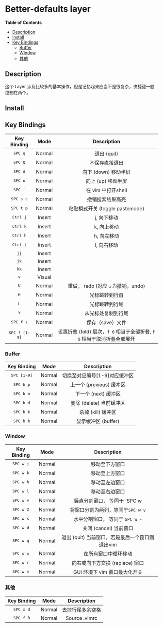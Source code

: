 # Better-defaults layer

**Table of Contents**

<!-- vim-markdown-toc GFM -->
* [Description](#description)
* [Install](#install)
* [Key Bindings](#key-bindings)
    * [Buffer](#buffer)
    * [Window](#window)
    * [其他](#其他)

<!-- vim-markdown-toc -->

## Description

这个 Layer 涉及比较多的基本操作，但是记忆起来应当不是很复杂，快捷键一般控制在两个。

## Install

## Key Bindings

Key Binding            | Mode   | Description
:---:                  | :---:  | :---:
<kbd>SPC q</kbd>       | Normal | 退出 (quit)
<kbd>SPC Q</kbd>       | Normal | 不保存直接退出
<kbd>SPC d</kbd>       | Normal | 向下 (down) 移动半屏
<kbd>SPC u</kbd>       | Normal | 向上 (up) 移动半屏
<kbd>SPC '</kbd>       | Normal | 在 vim 中打开shell
<kbd>SPC s c</kbd>     | Normal | 撤销搜索结果高亮
<kbd>SPC t p</kbd>     | Normal | 粘贴模式开关 (toggle pastemode)
<kbd>Ctrl j</kbd>      | Insert | j, 向下移动
<kbd>Ctrl k</kbd>      | Insert | k, 向上移动
<kbd>Ctrl h</kbd>      | Insert | h, 向左移动
<kbd>Ctrl l</kbd>      | Insert | l, 向右移动
<kbd>jj</kbd>          | Insert | <kbd><Esc></kbd>
<kbd>jk</kbd>          | Insert | <kbd><Esc></kbd>
<kbd>kk</kbd>          | Insert | <kbd><Esc></kbd>
<kbd>v</kbd>           | Visual | <kbd><Esc></kbd>
<kbd>U<kbd>            | Normal | 重做， redo (对应 <kbd>u</kbd> 为撤销，undo)
<kbd>H<kbd>            | Normal | 光标跳转到行首
<kbd>L<kbd>            | Normal | 光标跳转到行尾
<kbd>Y<kbd>            | Normal | 从光标处复制到行尾
<kbd>SPC f s</kbd>     | Normal |  保存（save）文件
<kbd>SPC f [1-9]</kbd> | Normal | 设置折叠 (fold) 层次，`f 0` 相当于全部折叠, `f 9` 相当于取消折叠全部展开

### Buffer

Key Binding          | Mode   | Description
:---:                | :---:  | :---:
<kbd>SPC [1-9]</kbd> | Normal | 切换至对应编号[1-9]对应缓冲区
<kbd>SPC b p</kbd>   | Normal | 上一个 (previous) 缓冲区
<kbd>SPC b n</kbd>   | Normal | 下一个 (next) 缓冲区
<kbd>SPC b d</kbd>   | Normal | 删除 (delete) 当前缓冲区
<kbd>SPC b k</kbd>   | Normal | 杀掉 (kill) 缓冲区
<kbd>SPC b b</kbd>   | Normal | 显示缓冲区 (buffer)

### Window

Key Binding        | Mode   | Description
:---:              | :---:  | :---:
<kbd>SPC w j</kbd> | Normal | 移动至下方窗口
<kbd>SPC w k</kbd> | Normal | 移动至上方窗口
<kbd>SPC w h</kbd> | Normal | 移动至左边窗口
<kbd>SPC w l</kbd> | Normal | 移动至右边窗口
<kbd>SPC w v</kbd> | Normal | 竖直分割窗口， 等同于 `SPC w |`
<kbd>SPC w 2</kbd> | Normal | 将窗口分割为两列，等同于`SPC w v`
<kbd>SPC w s</kbd> | Normal | 水平分割窗口， 等同于 `SPC w -`
<kbd>SPC w d</kbd> | Normal | 关闭 (cancel) 当前窗口
<kbd>SPC w q</kbd> | Normal | 退出 (quit) 当前窗口，若是最后一个窗口则退出vim
<kbd>SPC w w</kbd> | Normal | 在所有窗口中循环移动
<kbd>SPC w r</kbd> | Normal | 向右或向下方交换 (replace) 窗口
<kbd>SPC w m</kbd> | Normal | GUI 环境下 vim 窗口最大化开关

### 其他

Key Binding        | Mode   | Description
:---:              | :---:  | :---:
<kbd>SPC x d</kbd> | Normal | 去掉行尾多余空格
<kbd>SPC f R</kbd> | Normal | Source .vimrc

